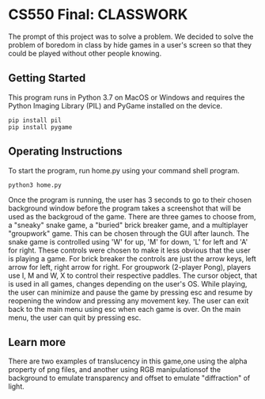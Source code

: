 # CS550 Final: CLASSWORK

The prompt of this project was to solve a problem. We decided to solve the problem of boredom in class by hide games in a user's screen so that they could be played without other people knowing. 

## Getting Started

This program runs in Python 3.7 on MacOS or Windows and requires the Python Imaging Library (PIL) and PyGame installed on the device.
```
pip install pil
pip install pygame
```

## Operating Instructions

To start the program, run home.py using your command shell program.
```
python3 home.py
```
Once the program is running, the user has 3 seconds to go to their chosen background window before the program takes a screenshot that will be used as the backgroud of the game. There are three games to choose from, a "sneaky" snake game, a "buried" brick breaker game, and a multiplayer "groupwork" game. This can be chosen through the GUI after launch. The snake game is controlled using 'W' for up, 'M' for down, 'L' for left and 'A' for right. These controls were chosen to make it less obvious that the user is playing a game. For brick breaker the controls are just the arrow keys, left arrow for left, right arrow for right. For groupwork (2-player Pong), players use I, M and W, X to control their respective paddles. The cursor object, that is used in all games, changes depending on the user's OS. While playing, the user can minimize and pause the game by pressing esc and resume by reopening the window and pressing any movement key. The user can exit back to the main menu using esc when each game is over. On the main menu, the user can quit by pressing esc. 

## Learn more

There are two examples of translucency in this game,one using the alpha property of png files, and another using RGB manipulationsof the background to emulate transparency and offset to emulate "diffraction" of light.
